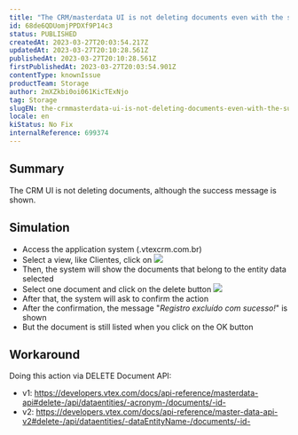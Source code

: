 ```yaml
---
title: "The CRM/masterdata UI is not deleting documents even with the success message"
id: 68de6QDUomjPPDXf9P14c3
status: PUBLISHED
createdAt: 2023-03-27T20:03:54.217Z
updatedAt: 2023-03-27T20:10:28.561Z
publishedAt: 2023-03-27T20:10:28.561Z
firstPublishedAt: 2023-03-27T20:03:54.901Z
contentType: knownIssue
productTeam: Storage
author: 2mXZkbi0oi061KicTExNjo
tag: Storage
slugEN: the-crmmasterdata-ui-is-not-deleting-documents-even-with-the-success-message
locale: en
kiStatus: No Fix
internalReference: 699374
---
```


## Summary


The CRM UI is not deleting documents, although the success message is shown.


##

## Simulation



- Access the application system (.vtexcrm.com.br)
- Select a view, like Clientes, click on ![](https://vtexhelp.zendesk.com/attachments/token/l2EMLx8PT4mDFNKGPAtZQVGxt/?name=image.png)
- Then, the system will show the documents that belong to the entity data selected
- Select one document and click on the delete button ![](https://vtexhelp.zendesk.com/attachments/token/ipkMJC5WWN1LRfeRAkxr7RUCG/?name=image.png)
- After that, the system will ask to confirm the action
- After the confirmation, the message "_Registro excluído com sucesso!_" is shown
- But the document is still listed when you click on the OK button


##

## Workaround


Doing this action via DELETE Document API:

- v1: https://developers.vtex.com/docs/api-reference/masterdata-api#delete-/api/dataentities/-acronym-/documents/-id-
- v2: https://developers.vtex.com/docs/api-reference/master-data-api-v2#delete-/api/dataentities/-dataEntityName-/documents/-id-





